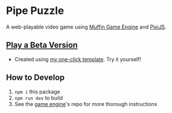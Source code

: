 # Pipe Puzzle
A web-playable video game using [Muffin Game Engine](https://github.com/tassaron/muffin-game) and [PixiJS](https://pixijs.io).

## [Play a Beta Version](https://rainey.tech/static/pipe-puzzle-1/)
<!-- ## [Play the Game](https://rainey.tech/games/pipe-puzzle) -->

- Created using [my one-click template](https://github.com/tassaron/muffin-game-js). Try it yourself!

## How to Develop
1. `npm i` this package
1. `npm run dev` to build
1. See the [game engine](https://github.com/tassaron/muffin-game)'s repo for more thorough instructions